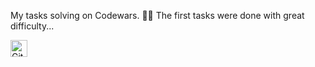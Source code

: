 My tasks solving on Codewars. 👨‍🎓
The first tasks were done with great difficulty...

<img alt="GitHub commit activity" src="https://img.shields.io/github/commit-activity/y/tamga05/My_Codewars?style=flat-square" height="27">
